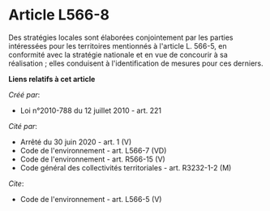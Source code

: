 # Article L566-8

Des stratégies locales sont élaborées conjointement par les parties intéressées pour les territoires mentionnés à l'article
L. 566-5, en conformité avec la stratégie nationale et en vue de concourir à sa réalisation ; elles conduisent à
l'identification de mesures pour ces derniers.

**Liens relatifs à cet article**

_Créé par_:

  - Loi n°2010-788 du 12 juillet 2010 - art. 221

_Cité par_:

  - Arrêté du 30 juin 2020 - art. 1 (V)
  - Code de l'environnement - art. L566-7 (VD)
  - Code de l'environnement - art. R566-15 (V)
  - Code général des collectivités territoriales - art. R3232-1-2 (M)

_Cite_:

  - Code de l'environnement - art. L566-5 (V)

